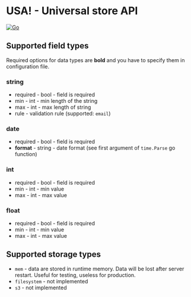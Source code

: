 # USA! - Universal store API
[![Go](https://github.com/kozaktomas/universal-store-api/actions/workflows/go.yml/badge.svg)](https://github.com/kozaktomas/universal-store-api/actions/workflows/go.yml)

## Supported field types

Required options for data types are **bold** and you have to specify them in configuration file.

### string

- required - bool - field is required
- min - int - min length of the string
- max - int - max length of string
- rule - validation rule (supported: `email`)

### date

- required - bool - field is required
- **format** - string - date format (see first argument of `time.Parse` go function)

### int

- required - bool - field is required
- min - int - min value
- max - int - max value

### float

- required - bool - field is required
- min - int - min value
- max - int - max value

## Supported storage types

- `mem` - data are stored in runtime memory. Data will be lost after server restart. Useful for testing, useless for
  production.
- `filesystem` - not implemented
- `s3` - not implemented
